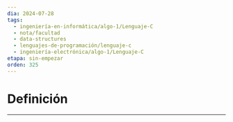 ```yaml
---
dia: 2024-07-28
tags:
  - ingeniería-en-informática/algo-1/Lenguaje-C
  - nota/facultad
  - data-structures
  - lenguajes-de-programación/lenguaje-c
  - ingeniería-electrónica/algo-1/Lenguaje-C
etapa: sin-empezar
orden: 325
---
```

# Definición
---
